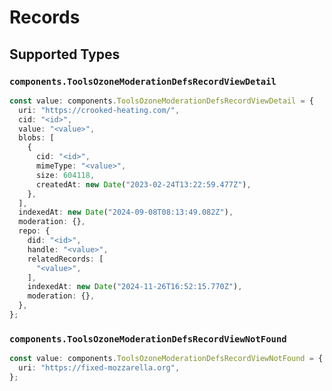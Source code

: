 # Records


## Supported Types

### `components.ToolsOzoneModerationDefsRecordViewDetail`

```typescript
const value: components.ToolsOzoneModerationDefsRecordViewDetail = {
  uri: "https://crooked-heating.com/",
  cid: "<id>",
  value: "<value>",
  blobs: [
    {
      cid: "<id>",
      mimeType: "<value>",
      size: 604118,
      createdAt: new Date("2023-02-24T13:22:59.477Z"),
    },
  ],
  indexedAt: new Date("2024-09-08T08:13:49.082Z"),
  moderation: {},
  repo: {
    did: "<id>",
    handle: "<value>",
    relatedRecords: [
      "<value>",
    ],
    indexedAt: new Date("2024-11-26T16:52:15.770Z"),
    moderation: {},
  },
};
```

### `components.ToolsOzoneModerationDefsRecordViewNotFound`

```typescript
const value: components.ToolsOzoneModerationDefsRecordViewNotFound = {
  uri: "https://fixed-mozzarella.org",
};
```

